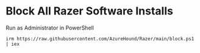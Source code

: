 # Block All Razer Software Installs

Run as Administrator in PowerShell

```
irm https://raw.githubusercontent.com/AzureHound/Razer/main/block.ps1 | iex
```

